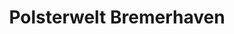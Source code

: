 ---
title: "Polsterwelt Bremerhaven"
url: /bremerhaven/polsterwelt-bremerhaven/
shop: Raumausstattung
---